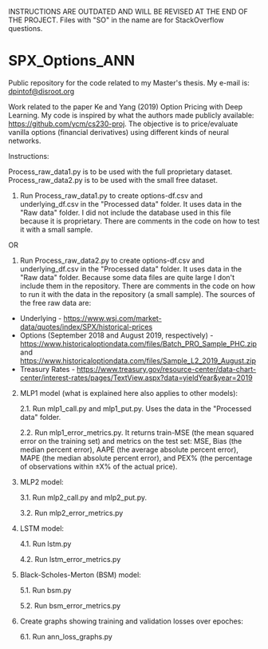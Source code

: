 INSTRUCTIONS ARE OUTDATED AND WILL BE REVISED AT THE END OF THE PROJECT. Files with "SO" in the name are for StackOverflow questions.

# SPX_Options_ANN
Public repository for the code related to my Master's thesis. My e-mail is: dpintof@disroot.org

Work related to the paper Ke and Yang (2019) Option Pricing with Deep Learning. My code is inspired by what the authors made publicly available: https://github.com/ycm/cs230-proj. The objective is to price/evaluate vanilla options (financial derivatives) using different kinds of neural networks. 

Instructions:

Process_raw_data1.py is to be used with the full proprietary dataset. Process_raw_data2.py is to be used with the small free dataset.

1. Run Process_raw_data1.py to create options-df.csv and underlying_df.csv in the "Processed data" folder. It uses data in the "Raw data" folder.
I did not include the database used in this file because it is proprietary. There are comments in the code on how to test it with a small sample.

OR

1. Run Process_raw_data2.py to create options-df.csv and underlying_df.csv in the "Processed data" folder. It uses data in the "Raw data" folder. Because some data files are quite large I don't include them in the repository. There are comments in the code on how to run it with the data in the repository (a small sample). The sources of the free raw data are:
 * Underlying - https://www.wsj.com/market-data/quotes/index/SPX/historical-prices
 * Options (September 2018 and August 2019, respectively) - https://www.historicaloptiondata.com/files/Batch_PRO_Sample_PHC.zip and https://www.historicaloptiondata.com/files/Sample_L2_2019_August.zip
 * Treasury Rates - https://www.treasury.gov/resource-center/data-chart-center/interest-rates/pages/TextView.aspx?data=yieldYear&year=2019  

2. MLP1 model (what is explained here also applies to other models): 

    2.1. Run mlp1_call.py and mlp1_put.py. Uses the data in the "Processed data" folder.

    2.2. Run mlp1_error_metrics.py. It returns train-MSE (the mean squared error on the training set) and metrics on the test set: MSE, Bias (the median percent error), AAPE (the average absolute percent error), MAPE (the median absolute percent error), and PEX% (the percentage of observations within ±X% of the actual price).   
 
3. MLP2 model: 
        
    3.1. Run mlp2_call.py and mlp2_put.py.
       		
    3.2. Run mlp2_error_metrics.py

4. LSTM model:
        
    4.1. Run lstm.py

    4.2. Run lstm_error_metrics.py

5. Black-Scholes-Merton (BSM) model:

    5.1. Run bsm.py

    5.2. Run bsm_error_metrics.py

6. Create graphs showing training and validation losses over epoches:

    6.1. Run ann_loss_graphs.py

